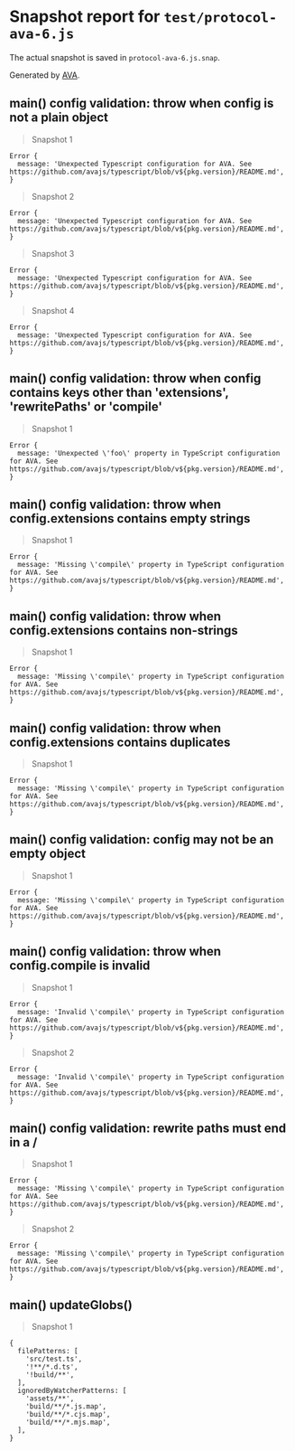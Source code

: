 # Snapshot report for `test/protocol-ava-6.js`

The actual snapshot is saved in `protocol-ava-6.js.snap`.

Generated by [AVA](https://avajs.dev).

## main() config validation: throw when config is not a plain object

> Snapshot 1

    Error {
      message: 'Unexpected Typescript configuration for AVA. See https://github.com/avajs/typescript/blob/v${pkg.version}/README.md',
    }

> Snapshot 2

    Error {
      message: 'Unexpected Typescript configuration for AVA. See https://github.com/avajs/typescript/blob/v${pkg.version}/README.md',
    }

> Snapshot 3

    Error {
      message: 'Unexpected Typescript configuration for AVA. See https://github.com/avajs/typescript/blob/v${pkg.version}/README.md',
    }

> Snapshot 4

    Error {
      message: 'Unexpected Typescript configuration for AVA. See https://github.com/avajs/typescript/blob/v${pkg.version}/README.md',
    }

## main() config validation: throw when config contains keys other than 'extensions', 'rewritePaths' or 'compile'

> Snapshot 1

    Error {
      message: 'Unexpected \'foo\' property in TypeScript configuration for AVA. See https://github.com/avajs/typescript/blob/v${pkg.version}/README.md',
    }

## main() config validation: throw when config.extensions contains empty strings

> Snapshot 1

    Error {
      message: 'Missing \'compile\' property in TypeScript configuration for AVA. See https://github.com/avajs/typescript/blob/v${pkg.version}/README.md',
    }

## main() config validation: throw when config.extensions contains non-strings

> Snapshot 1

    Error {
      message: 'Missing \'compile\' property in TypeScript configuration for AVA. See https://github.com/avajs/typescript/blob/v${pkg.version}/README.md',
    }

## main() config validation: throw when config.extensions contains duplicates

> Snapshot 1

    Error {
      message: 'Missing \'compile\' property in TypeScript configuration for AVA. See https://github.com/avajs/typescript/blob/v${pkg.version}/README.md',
    }

## main() config validation: config may not be an empty object

> Snapshot 1

    Error {
      message: 'Missing \'compile\' property in TypeScript configuration for AVA. See https://github.com/avajs/typescript/blob/v${pkg.version}/README.md',
    }

## main() config validation: throw when config.compile is invalid

> Snapshot 1

    Error {
      message: 'Invalid \'compile\' property in TypeScript configuration for AVA. See https://github.com/avajs/typescript/blob/v${pkg.version}/README.md',
    }

> Snapshot 2

    Error {
      message: 'Invalid \'compile\' property in TypeScript configuration for AVA. See https://github.com/avajs/typescript/blob/v${pkg.version}/README.md',
    }

## main() config validation: rewrite paths must end in a /

> Snapshot 1

    Error {
      message: 'Missing \'compile\' property in TypeScript configuration for AVA. See https://github.com/avajs/typescript/blob/v${pkg.version}/README.md',
    }

> Snapshot 2

    Error {
      message: 'Missing \'compile\' property in TypeScript configuration for AVA. See https://github.com/avajs/typescript/blob/v${pkg.version}/README.md',
    }

## main() updateGlobs()

> Snapshot 1

    {
      filePatterns: [
        'src/test.ts',
        '!**/*.d.ts',
        '!build/**',
      ],
      ignoredByWatcherPatterns: [
        'assets/**',
        'build/**/*.js.map',
        'build/**/*.cjs.map',
        'build/**/*.mjs.map',
      ],
    }
